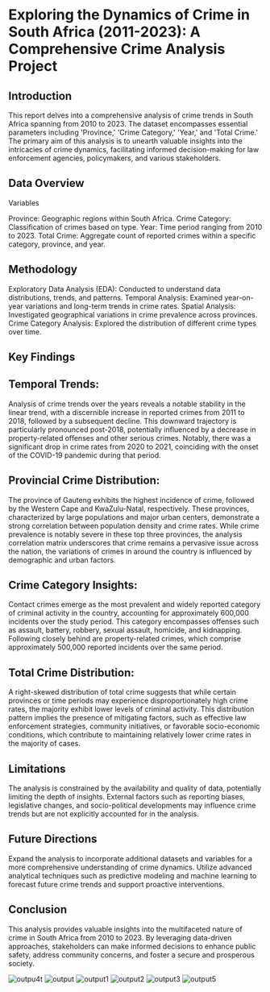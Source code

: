# Exploring the Dynamics of Crime in South Africa (2011-2023): A Comprehensive Crime Analysis Project
## Introduction

This report delves into a comprehensive analysis of crime trends in South Africa spanning from 2010 to 2023. The dataset encompasses essential parameters including 'Province,' 'Crime Category,' 'Year,' and 'Total Crime.' The primary aim of this analysis is to unearth valuable insights into the intricacies of crime dynamics, facilitating informed decision-making for law enforcement agencies, policymakers, and various stakeholders.

## Data Overview

Variables

Province: Geographic regions within South Africa.
Crime Category: Classification of crimes based on type.
Year: Time period ranging from 2010 to 2023.
Total Crime: Aggregate count of reported crimes within a specific category, province, and year.

## Methodology
Exploratory Data Analysis (EDA): Conducted to understand data distributions, trends, and patterns.
Temporal Analysis: Examined year-on-year variations and long-term trends in crime rates.
Spatial Analysis: Investigated geographical variations in crime prevalence across provinces.
Crime Category Analysis: Explored the distribution of different crime types over time.

## Key Findings

## Temporal Trends:

Analysis of crime trends over the years reveals a notable stability in the linear trend, with a discernible increase in reported crimes from 2011 to 2018, followed by a subsequent decline. This downward trajectory is particularly pronounced post-2018, potentially influenced by a decrease in property-related offenses and other serious crimes. Notably, there was a significant drop in crime rates from 2020 to 2021, coinciding with the onset of the COVID-19 pandemic during that period.

## Provincial Crime Distribution:

The province of Gauteng exhibits the highest incidence of crime, followed by the Western Cape and KwaZulu-Natal, respectively. These provinces, characterized by large populations and major urban centers, demonstrate a strong correlation between population density and crime rates. While crime prevalence is notably severe in these top three provinces, the analysis correlation matrix underscores that crime remains a pervasive issue across the nation, the variations of crimes in around the country is influenced by demographic and urban factors.

## Crime Category Insights:

Contact crimes emerge as the most prevalent and widely reported category of criminal activity in the country, accounting for approximately 600,000 incidents over the study period. This category encompasses offenses such as assault, battery, robbery, sexual assault, homicide, and kidnapping. Following closely behind are property-related crimes, which comprise approximately 500,000 reported incidents over the same period.

## Total Crime Distribution:

A right-skewed distribution of total crime suggests that while certain provinces or time periods may experience disproportionately high crime rates, the majority exhibit lower levels of criminal activity. This distribution pattern implies the presence of mitigating factors, such as effective law enforcement strategies, community initiatives, or favorable socio-economic conditions, which contribute to maintaining relatively lower crime rates in the majority of cases.


## Limitations
The analysis is constrained by the availability and quality of data, potentially limiting the depth of insights.
External factors such as reporting biases, legislative changes, and socio-political developments may influence crime trends but are not explicitly accounted for in the analysis.

## Future Directions
Expand the analysis to incorporate additional datasets and variables for a more comprehensive understanding of crime dynamics.
Utilize advanced analytical techniques such as predictive modeling and machine learning to forecast future crime trends and support proactive interventions.

## Conclusion
This analysis provides valuable insights into the multifaceted nature of crime in South Africa from 2010 to 2023. By leveraging data-driven approaches, stakeholders can make informed decisions to enhance public safety, address community concerns, and foster a secure and prosperous society.



![outpu4t](https://github.com/SaneleM0612/South-African-Crime-Analysis-2010-2013/assets/148612772/e2441d2b-487d-4d87-bac4-adbeda5a71b3)
![output](https://github.com/SaneleM0612/South-African-Crime-Analysis-2010-2013/assets/148612772/36aae6f5-9b61-4b70-8f69-0256a616817a)
![output1](https://github.com/SaneleM0612/South-African-Crime-Analysis-2010-2013/assets/148612772/2e8289e6-2de7-41dd-8462-ceb3f226e31d)
![output2](https://github.com/SaneleM0612/South-African-Crime-Analysis-2010-2013/assets/148612772/c97adac7-ee13-475c-90aa-5bdb69cfe705)
![output3](https://github.com/SaneleM0612/South-African-Crime-Analysis-2010-2013/assets/148612772/7b77707b-f1db-4426-9d3e-c8006605b3d7)
![output5](https://github.com/SaneleM0612/South-African-Crime-Analysis-2010-2013/assets/148612772/719066ea-68ac-4c69-92db-0bf722f62007)

